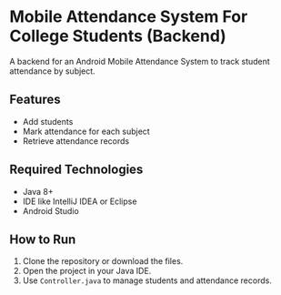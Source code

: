 # Mobile Attendance System For College Students (Backend)

A backend for an Android Mobile Attendance System to track student attendance by subject.

## Features
- Add students
- Mark attendance for each subject
- Retrieve attendance records

## Required Technologies
- Java 8+
- IDE like IntelliJ IDEA or Eclipse
- Android Studio

## How to Run
1. Clone the repository or download the files.
2. Open the project in your Java IDE.
3. Use `Controller.java` to manage students and attendance records.
